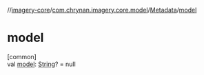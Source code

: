 //[imagery-core](../../../index.md)/[com.chrynan.imagery.core.model](../index.md)/[Metadata](index.md)/[model](model.md)

# model

[common]\
val [model](model.md): [String](https://kotlinlang.org/api/latest/jvm/stdlib/kotlin/-string/index.html)? = null
